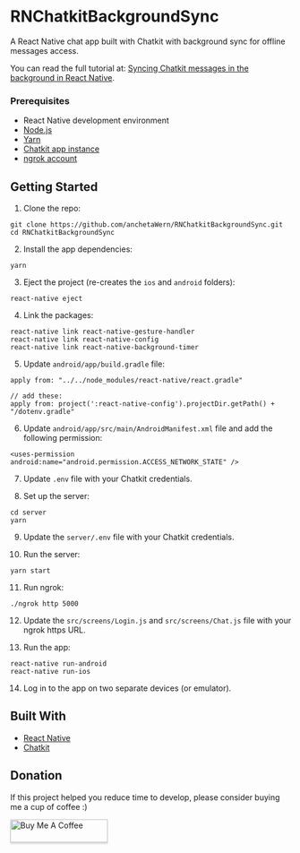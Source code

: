 # RNChatkitBackgroundSync

A React Native chat app built with Chatkit with background sync for offline messages access.

You can read the full tutorial at: [Syncing Chatkit messages in the background in React Native](https://pusher.com/tutorials/background-sync-react-native).

### Prerequisites

-   React Native development environment
-   [Node.js](https://nodejs.org/en/)
-   [Yarn](https://yarnpkg.com/en/)
-   [Chatkit app instance](https://pusher.com/chatkit)
-   [ngrok account](https://ngrok.com/)

## Getting Started

1.  Clone the repo:

```
git clone https://github.com/anchetaWern/RNChatkitBackgroundSync.git
cd RNChatkitBackgroundSync
```

2.  Install the app dependencies:

```
yarn
```

3.  Eject the project (re-creates the `ios` and `android` folders):

```
react-native eject
```

4.  Link the packages:

```
react-native link react-native-gesture-handler
react-native link react-native-config
react-native link react-native-background-timer
```

5.  Update `android/app/build.gradle` file:

```
apply from: "../../node_modules/react-native/react.gradle"

// add these:
apply from: project(':react-native-config').projectDir.getPath() + "/dotenv.gradle"
```

6.  Update `android/app/src/main/AndroidManifest.xml` file and add the following permission:

```
<uses-permission android:name="android.permission.ACCESS_NETWORK_STATE" />
```

7.  Update `.env` file with your Chatkit credentials.

8.  Set up the server:

```
cd server
yarn
```

9.  Update the `server/.env` file with your Chatkit credentials.

10. Run the server:

```
yarn start
```

11. Run ngrok:

```
./ngrok http 5000
```

12. Update the `src/screens/Login.js` and `src/screens/Chat.js` file with your ngrok https URL.

13. Run the app:

```
react-native run-android
react-native run-ios
```

14. Log in to the app on two separate devices (or emulator).

## Built With

-   [React Native](http://facebook.github.io/react-native/)
-   [Chatkit](https://pusher.com/chatkit)

## Donation

If this project helped you reduce time to develop, please consider buying me a cup of coffee :)

<a href="https://www.buymeacoffee.com/wernancheta" target="_blank"><img src="https://www.buymeacoffee.com/assets/img/custom_images/orange_img.png" alt="Buy Me A Coffee" style="height: 41px !important;width: 174px !important;box-shadow: 0px 3px 2px 0px rgba(190, 190, 190, 0.5) !important;-webkit-box-shadow: 0px 3px 2px 0px rgba(190, 190, 190, 0.5) !important;" ></a>
